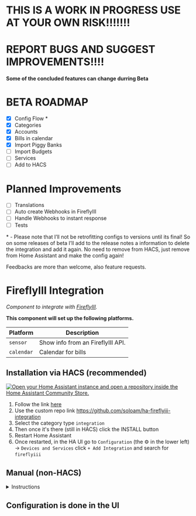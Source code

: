 # THIS IS A WORK IN PROGRESS USE AT YOUR OWN RISK!!!!!!!

# REPORT BUGS AND SUGGEST IMPROVEMENTS!!!!

#### Some of the concluded features can change durring Beta

# BETA ROADMAP

- [x] Config Flow \*
- [x] Categories
- [x] Accounts
- [x] Bills in calendar
- [x] Import Piggy Banks
- [ ] Import Budgets
- [ ] Services
- [ ] Add to HACS

# Planned Improvements

- [ ] Translations
- [ ] Auto create Webhooks in FireflyIII
- [ ] Handle Webhooks to instant response
- [ ] Tests

\* - Please note that I’ll not be retrofitting configs to versions until its final! So on some releases of beta I’ll add to the release notes a information to delete the integration and add it again. No need to remove from HACS, just remove from Home Assistant and make the config again!

Feedbacks are more than welcome, also feature requests.

#

#

# FireflyIII Integration

_Component to integrate with [FireflyIII][fireflyiii]._

[fireflyiii]: https://www.firefly-iii.org/

**This component will set up the following platforms.**

| Platform   | Description                       |
| ---------- | --------------------------------- |
| `sensor`   | Show info from an FireflyIII API. |
| `calendar` | Calendar for bills                |

## Installation via HACS (recommended)

[![Open your Home Assistant instance and open a repository inside the Home Assistant Community Store.](https://my.home-assistant.io/badges/hacs_repository.svg)](https://my.home-assistant.io/redirect/hacs_repository/?owner=firstof9&repository=fireflyiii)

1. Follow the link [here](https://hacs.xyz/docs/faq/custom_repositories/)
2. Use the custom repo link https://github.com/soloam/ha-fireflyiii-integration
3. Select the category type `integration`
4. Then once it's there (still in HACS) click the INSTALL button
5. Restart Home Assistant
6. Once restarted, in the HA UI go to `Configuration` (the ⚙️ in the lower left) -> `Devices and Services` click `+ Add Integration` and search for `fireflyiii`

## Manual (non-HACS)

<details>
<summary>Instructions</summary>
  
<br>
You probably do not want to do this! Use the HACS method above unless you know what you are doing and have a good reason as to why you are installing manually
<br>
  
1. Using the tool of choice open the directory (folder) for your HA configuration (where you find `configuration.yaml`).
2. If you do not have a `custom_components` directory (folder) there, you need to create it.
3. In the `custom_components` directory (folder) create a new folder called `fireflyiii_integration`.
4. Download _all_ the files from the `custom_components/fireflyiii_integration/` directory (folder) in this repository.
5. Place the files you downloaded in the new directory (folder) you created.
6. Restart Home Assistant
7. Once restarted, in the HA UI go to `Configuration` (the ⚙️ in the lower left) -> `Devices and Services` click `+ Add Integration` and search for `fireflyiii`
</details>

## Configuration is done in the UI
